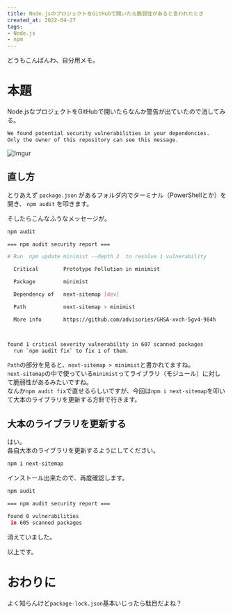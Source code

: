 ```yaml
---
title: Node.jsのプロジェクトをGitHubで開いたら脆弱性があると言われたとき
created_at: 2022-04-27
tags:
- Node.js
- npm
---
```


どうもこんばんわ、自分用メモ。

# 本題
Node.jsなプロジェクトをGitHubで開いたらなんか警告が出ていたので消してみる。

```bash
We found potential security vulnerabilities in your dependencies.
Only the owner of this repository can see this message.
```

![Imgur](https://imgur.com/9yLmNje.png)

## 直し方

とりあえず `package.json` があるフォルダ内でターミナル（PowerShellとか）を開き、 `npm audit` を叩きます。  

そしたらこんなふうなメッセージが。
```bash
npm audit

=== npm audit security report ===

# Run  npm update minimist --depth 2  to resolve 1 vulnerability

  Critical        Prototype Pollution in minimist

  Package         minimist

  Dependency of   next-sitemap [dev]

  Path            next-sitemap > minimist

  More info       https://github.com/advisories/GHSA-xvch-5gv4-984h



found 1 critical severity vulnerability in 607 scanned packages
  run `npm audit fix` to fix 1 of them.

```
`Path`の部分を見ると、`next-sitemap > minimist`と書かれてますね。  
`next-sitemap`の中で使っている`minimist`ってライブラリ（モジュール）に対して脆弱性があるみたいですね。  
なんか`npm audit fix`で直せるらしいですが、今回は`npm i next-sitemap`を叩いて大本のライブラリを更新する方針で行きます。

## 大本のライブラリを更新する
はい。  
各自大本のライブラリを更新するようにしてください。

```bash
npm i next-sitemap
```

インストール出来たので、再度確認します。

```bash
npm audit

=== npm audit security report ===                        

found 0 vulnerabilities
 in 605 scanned packages
```

消えていました。

以上です。

# おわりに

よく知らんけど`package-lock.json`基本いじったら駄目だよね？